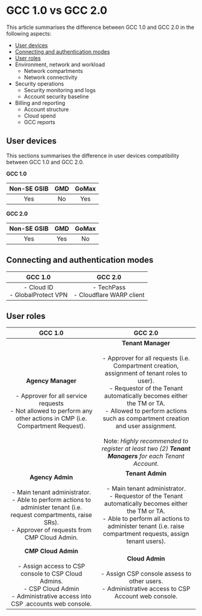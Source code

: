 # GCC 1.0 vs GCC 2.0

This article summarises the difference between GCC 1.0 and GCC 2.0 in the following aspects:

- [User devices](#user-devices)
- [Connecting and authentication modes](#connecting-and-authentication-modes)
- [User roles](#user-roles)
- Environment, network and workload
  - Network compartments
  - Network connectivity
- Security operations
  - Security monitoring and logs
  - Account security baseline
- Billing and reporting
  - Account structure
  - Cloud spend
  - GCC reports

## User devices

This sections summarises the difference in user devices compatibility between GCC 1.0 and GCC 2.0.

<!--![user-devices](./images/user-devices.png)-->
**GCC 1.0**

|  Non-SE GSIB |   GMD | GoMax |
| :-------------: |:-------------:|:-------------: |
| Yes | No|  Yes |


**GCC 2.0**

|  Non-SE GSIB |   GMD | GoMax |
| :-------------: |:-------------:|:-------------: |
| Yes| Yes | No|

## Connecting and authentication modes

| GCC 1.0 | GCC 2.0 |
| :-------------: |:-------------:|
| - Cloud ID<br>- GlobalProtect VPN      | - TechPass<br>- Cloudflare WARP client     |

## User roles

| GCC 1.0 | GCC 2.0 |
| :-------------: |:-------------:|
| **Agency Manager**<br><br>- Approver for all service requests<br>- Not allowed to perform any other actions in CMP (i.e. Compartment Request).      | **Tenant Manager**<br><br>- Approver for all requests (i.e. Compartment creation, assignment of tenant roles to user).<br>-  Requestor of the Tenant automatically becomes either the TM or TA.<br>- Allowed to perform actions such as compartment creation and user assignment.<br><br> Note: *Highly recommended to register at least two (2) **Tenant Managers** for each Tenant Account*.    |
| **Agency Admin**<br><br>- Main tenant administrator.<br>- Able to perform actions to administer tenant (i.e. request compartments, raise SRs).<br>- Approver of requests from CMP Cloud Admin. | **Tenant Admin**<br><br>- Main tenant administrator.<br>- Requestor of the Tenant automatically becomes either the TM or TA.<br>- Able to perform all actions to administer tenant (i.e. raise compartment requests, assign tenant users). |
| **CMP Cloud Admin**<br><br>- Assign access to CSP console to CSP Cloud Admins.<br>- CSP Cloud Admin<br>- Administrative access into CSP .accounts web console. | **Cloud Admin**<br><br>- Assign CSP console assess to other users.<br>- Administrative access to CSP Account web console. |
